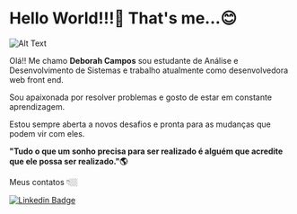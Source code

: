 # Hello World!!!👋 That's me...😊

![Alt Text](https://media.giphy.com/media/fTI9mBoWLef8k/giphy.gif)

Olá!! Me chamo **Deborah Campos** sou estudante de Análise e Desenvolvimento de Sistemas e trabalho atualmente como desenvolvedora web front end.

Sou apaixonada por resolver problemas e gosto de estar em constante aprendizagem.

Estou sempre aberta a novos desafios e pronta para as mudanças que podem vir com eles.

**"Tudo o que um sonho precisa para ser realizado é alguém que acredite que ele possa ser realizado."🌎**

Meus contatos 👇🏼

[![Linkedin Badge](https://img.shields.io/badge/-LinkedIn-blue?style=flat-square&logo=Linkedin&logoColor=white&link=https://www.linkedin.com/in/deborahscampos)](https://www.linkedin.com/in/deborahscampos/) 
